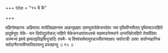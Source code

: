+++
title = "१५ ये के"

+++

महिनोमहान्तः अहिमायाः मायेतिप्रज्ञानाम आहन्तृप्रज्ञाः एवम्भूतायेकेचनदेवाः ज्मा पृथिवीनामैतत् पृथिव्याञ्जज्ञिरे प्रादुर्बभूवः येके- चन दिवोद्युलोकत् जज्ञिरे येकेचनअपांसधस्थे सहमादनेस्थाने अन्तरिक्षेजज्ञिरे तेसर्वेदेवाः अस्मभ्यं इषये इष्यतइतिइषिःपुत्रादिः तस्मै- च विश्वंसर्वमायुरन्नञ्जीवनंवाक्षपः सर्वारात्रीः उस्राः सर्वाण्यहानिच सर्वदानैरन्तर्येणवरिवस्यन्तु प्रयच्छन्तु ॥ १५ ॥
